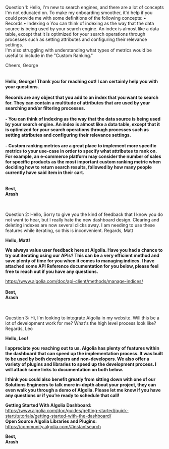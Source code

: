 Question 1: Hello,
I'm new to search engines, and there are a lot of concepts I'm not educated on. To make my onboarding smoother, it'd help if you could provide me with some definitions of the following concepts:
•	Records
•	Indexing
o	You can think of indexing as the way that the data source is being used by your search engine. An index is almost like a data table, except that it is optimized for your search operations through processes such as setting attributes and configuring their relevance settings.  
I'm also struggling with understanding what types of metrics would be useful to include in the "Custom Ranking."

Cheers, George
<br />
<br />
<br />
**Hello, George!
Thank you for reaching out! I can certainly help you with your questions.** <br />
<br />
**Records are any object that you add to an index that you want to search for. They can contain a multitude of attributes that are used by your searching and/or filtering processes.**
<br />
<br />
**-	You can think of indexing as the way that the data source is being used by your search engine. An index is almost like a data table, except that it is optimized for your search operations through processes such as setting attributes and configuring their relevance settings.**
<br />
<br />
**-	Custom ranking metrics are a great place to implement more specific metrics to your use-case in order to specify what attributes to rank on. For example, an e-commerce platform may consider the number of sales for specific products as the most important custom ranking metric when deciding how to return search results, followed by how many people currently have said item in their cart.**
<br />
<br />
<br />
**Best,<br />
Arash**
<br />
<br />
<br />

Question 2: Hello,
Sorry to give you the kind of feedback that I know you do not want to hear, but I really hate the new dashboard design. Clearing and deleting indexes are now several clicks away. I am needing to use these features while iterating, so this is inconvenient.
Regards, Matt

**Hello, Matt!**

**We always value user feedback here at Algolia. Have you had a chance to try out iterating using our APIs? This can be a very efficient method and save plenty of time for you when it comes to managing indices. I have attached some API Reference documentation for you below, please feel free to reach out if you have any questions.**

https://www.algolia.com/doc/api-client/methods/manage-indices/
<br />
<br />
**Best,<br />
Arash**
<br />
<br />
<br />

Question 3: Hi,
I'm looking to integrate Algolia in my website. Will this be a lot of development work for me? What's the high level process look like?
Regards, Leo

**Hello, Leo!**

**I appreciate you reaching out to us. Algolia has plenty of features within the dashboard that can speed up the implementation process. It was built to be used by both developers and non-developers. We also offer a variety of plugins and libraries to speed up the development process. I will attach some links to documentation on both below.**

**I think you could also benefit greatly from sitting down with one of our Solutions Engineers to talk more in-depth about your project, they can even walk you through a demo of Algolia. Please let me know if you have any questions or if you’re ready to schedule that call!**

**Getting Started With Algolia Dashboard:**
<br />
https://www.algolia.com/doc/guides/getting-started/quick-start/tutorials/getting-started-with-the-dashboard/
<br />
**Open Source Algolia Libraries and Plugins:**
<br />
https://community.algolia.com/#instantsearch


**Best,<br />
Arash**

<br />
<br />



